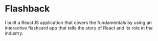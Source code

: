 # Flashback
I built a ReactJS application that covers the fundamentals by using an interactive flashcard app that tells the story of React and its role in the industry. 



<img src='FlashBack.gif' style="display:none">
